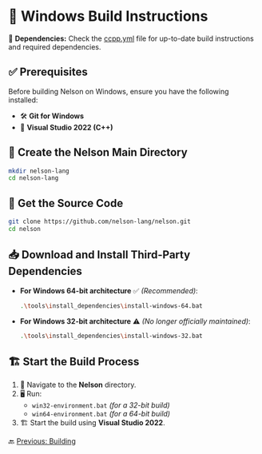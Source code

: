 # 🚀 Windows Build Instructions

🔗 **Dependencies:** Check the [ccpp.yml](https://github.com/nelson-lang/nelson/blob/master/.github/workflows/ccpp.yml) file for up-to-date build instructions and required dependencies.

## ✅ Prerequisites

Before building Nelson on Windows, ensure you have the following installed:

- 🛠 **Git for Windows**
- 🎯 **Visual Studio 2022 (C++)**

## 📁 Create the Nelson Main Directory

```bash
mkdir nelson-lang
cd nelson-lang
```

## 🔄 Get the Source Code

```bash
git clone https://github.com/nelson-lang/nelson.git
cd nelson
```

## 📥 Download and Install Third-Party Dependencies

- **For Windows 64-bit architecture** ✅ _(Recommended)_:
  ```bash
  .\tools\install_dependencies\install-windows-64.bat
  ```
- **For Windows 32-bit architecture** ⚠️ _(No longer officially maintained)_:
  ```bash
  .\tools\install_dependencies\install-windows-32.bat
  ```

## 🏗️ Start the Build Process

1. 📂 Navigate to the **Nelson** directory.
2. 🖥️ Run:
   - `win32-environment.bat` _(for a 32-bit build)_
   - `win64-environment.bat` _(for a 64-bit build)_
3. 🏗️ Start the build using **Visual Studio 2022**.

🔙 [Previous: Building](BUILDING.md)
